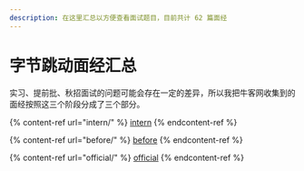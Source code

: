 ```yaml
---
description: 在这里汇总以方便查看面试题目，目前共计 62 篇面经
---
```


# 字节跳动面经汇总

实习、提前批、秋招面试的问题可能会存在一定的差异，所以我把牛客网收集到的面经按照这三个阶段分成了三个部分。

{% content-ref url="intern/" %}
[intern](intern/)
{% endcontent-ref %}

{% content-ref url="before/" %}
[before](before/)
{% endcontent-ref %}

{% content-ref url="official/" %}
[official](official/)
{% endcontent-ref %}



